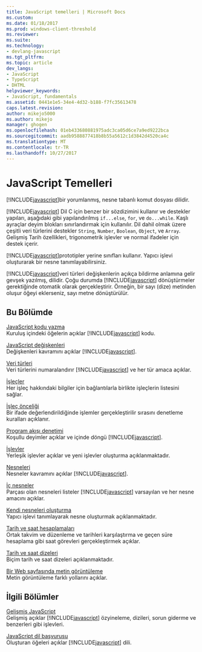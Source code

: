```yaml
---
title: JavaScript temelleri | Microsoft Docs
ms.custom: 
ms.date: 01/18/2017
ms.prod: windows-client-threshold
ms.reviewer: 
ms.suite: 
ms.technology:
- devlang-javascript
ms.tgt_pltfrm: 
ms.topic: article
dev_langs:
- JavaScript
- TypeScript
- DHTML
helpviewer_keywords:
- JavaScript, fundamentals
ms.assetid: 0441e1e5-34e4-4d32-b188-f7fc35613478
caps.latest.revision: 
author: mikejo5000
ms.author: mikejo
manager: ghogen
ms.openlocfilehash: 01eb433680881975adc3ca05d6ce7a9ed9222bca
ms.sourcegitcommit: aadb9588877418b8b55a5612c1d3842d4520ca4c
ms.translationtype: MT
ms.contentlocale: tr-TR
ms.lasthandoff: 10/27/2017
---
```

# <a name="javascript-fundamentals"></a>JavaScript Temelleri
[!INCLUDE[javascript](../javascript/includes/javascript-md.md)]bir yorumlanmış, nesne tabanlı komut dosyası dilidir.  
  
 [!INCLUDE[javascript](../javascript/includes/javascript-md.md)] Dil C için benzer bir sözdizimini kullanır ve destekler yapıları, aşağıdaki gibi yapılandırılmış `if...else`, `for`, ve `do...while`. Kaşlı ayraçlar deyim blokları sınırlandırmak için kullanılır. Dil dahil olmak üzere çeşitli veri türlerini destekler `String`, `Number`, `Boolean`, `Object`, ve `Array`. Gelişmiş Tarih özellikleri, trigonometrik işlevler ve normal ifadeler için destek içerir.  
  
 [!INCLUDE[javascript](../javascript/includes/javascript-md.md)]prototipler yerine sınıfları kullanır. Yapıcı işlevi oluşturarak bir nesne tanımlayabilirsiniz.  
  
 [!INCLUDE[javascript](../javascript/includes/javascript-md.md)]veri türleri değişkenlerin açıkça bildirme anlamına gelir gevşek yazılmış, dilidir. Çoğu durumda [!INCLUDE[javascript](../javascript/includes/javascript-md.md)] dönüştürmeler gerektiğinde otomatik olarak gerçekleştirir. Örneğin, bir sayı (dize) metinden oluşur öğeyi eklerseniz, sayı metne dönüştürülür.  
  
## <a name="in-this-section"></a>Bu Bölümde  
 [JavaScript kodu yazma](../javascript/writing-javascript-code.md)  
 Kuruluş içindeki öğelerin açıklar [!INCLUDE[javascript](../javascript/includes/javascript-md.md)] kodu.  
  
 [JavaScript değişkenleri](../javascript/variables-javascript.md)  
 Değişkenleri kavramını açıklar [!INCLUDE[javascript](../javascript/includes/javascript-md.md)].  
  
 [Veri türleri](../javascript/data-types-javascript.md)  
 Veri türlerini numaralandırır [!INCLUDE[javascript](../javascript/includes/javascript-md.md)] ve her tür amaca açıklar.  
  
 [İşleçler](../javascript/operators-javascript.md)  
 Her işleç hakkındaki bilgiler için bağlantılarla birlikte işleçlerin listesini sağlar.  
  
 [İşleç önceliği](../javascript/operator-subtractprecedence-javascript.md)  
 Bir ifade değerlendirildiğinde işlemler gerçekleştirilir sırasını denetleme kuralları açıklanır.  
  
 [Program akışı denetimi](../javascript/controlling-program-flow-javascript.md)  
 Koşullu deyimler açıklar ve içinde döngü [!INCLUDE[javascript](../javascript/includes/javascript-md.md)].  
  
 [İşlevler](../javascript/functions-javascript.md)  
 Yerleşik işlevler açıklar ve yeni işlevler oluşturma açıklanmaktadır.  
  
 [Nesneleri](../javascript/objects-and-arrays-javascript.md)  
 Nesneler kavramını açıklar [!INCLUDE[javascript](../javascript/includes/javascript-md.md)].  
  
 [İç nesneler](../javascript/intrinsic-objects-javascript.md)  
 Parçası olan nesneleri listeler [!INCLUDE[javascript](../javascript/includes/javascript-md.md)] varsayılan ve her nesne amacını açıklar.  
  
 [Kendi nesneleri oluşturma](../javascript/creating-objects-javascript.md)  
 Yapıcı işlevi tanımlayarak nesne oluşturmak açıklanmaktadır.  
  
 [Tarih ve saat hesaplamaları](../javascript/calculating-dates-and-times-javascript.md)  
 Ortak takvim ve düzenleme ve tarihleri karşılaştırma ve geçen süre hesaplama gibi saat görevleri gerçekleştirmek açıklar.  
  
 [Tarih ve saat dizeleri](../javascript/date-and-time-strings-javascript.md)  
 Biçim tarih ve saat dizeleri açıklanmaktadır.  
  
 [Bir Web sayfasında metin görüntüleme](../javascript/displaying-text-in-a-webpage-javascript.md)  
 Metin görüntüleme farklı yollarını açıklar.  
  
## <a name="related-sections"></a>İlgili Bölümler  
 [Gelişmiş JavaScript](../javascript/advanced/advanced-javascript.md)  
 Gelişmiş açıklar [!INCLUDE[javascript](../javascript/includes/javascript-md.md)] özyineleme, dizileri, sorun giderme ve benzerleri gibi işlevleri.  
  
 [JavaScript dil başvurusu](../javascript/reference/javascript-reference.md)  
 Oluşturan öğeleri açıklar [!INCLUDE[javascript](../javascript/includes/javascript-md.md)] dili.